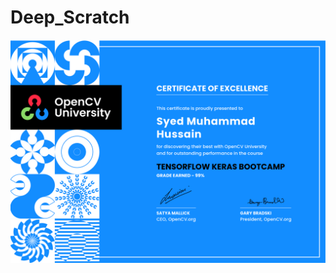 # Deep_Scratch

![User Journey Diagram](https://github.com/SYED-M-HUSSAIN/Deep_Scratch/blob/main/OpenCv_Certificate.png)
